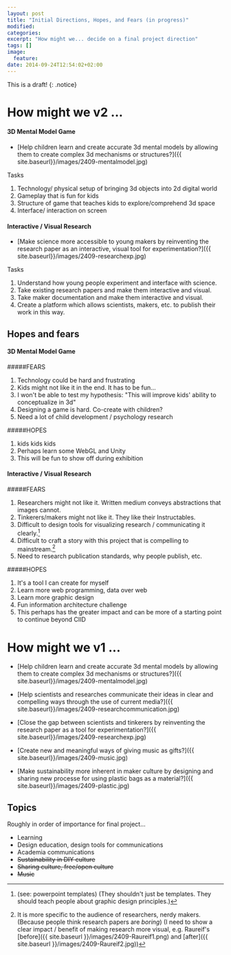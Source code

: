 ```yaml
---
layout: post
title: "Initial Directions, Hopes, and Fears (in progress)"
modified:
categories: 
excerpt: "How might we... decide on a final project direction"
tags: []
image:
  feature:
date: 2014-09-24T12:54:02+02:00
---
```

This is a draft!
{: .notice}

# How might we v2 ...

#### 3D Mental Model Game

- [Help children learn and create accurate 3d mental models by allowing them to create complex 3d mechanisms or structures?]({{ site.baseurl}}/images/2409-mentalmodel.jpg)

Tasks

1. Technology/ physical setup of bringing 3d objects into 2d digital world
2. Gameplay that is fun for kids
3. Structure of game that teaches kids to explore/comprehend 3d space
4. Interface/ interaction on screen
 
#### Interactive / Visual Research
 
- [Make science more accessible to young makers by reinventing the research paper as an interactive, visual tool for experimentation?]({{ site.baseurl}}/images/2409-researchexp.jpg)


Tasks

1. Understand how young people experiment and interface with science.
2. Take existing research papers and make them interactive and visual.
3. Take maker documentation and make them interactive and visual. 
4. Create a platform which allows scientists, makers, etc. to publish their work in this way.

## Hopes and fears

#### 3D Mental Model Game

#####FEARS

1. Technology could be hard and frustrating
2. Kids might not like it in the end. It has to be fun...
3. I won't be able to test my hypothesis: "This will improve kids' ability to conceptualize in 3d"
4. Designing a game is hard. Co-create with children?
5. Need a lot of child development / psychology research


#####HOPES

1. kids kids kids
2. Perhaps learn some WebGL and Unity
3. This will be fun to show off during exhibition


#### Interactive / Visual Research

#####FEARS

1. Researchers might not like it. Written medium conveys abstractions that images cannot.
2. Tinkerers/makers might not like it. They like their Instructables.
3. Difficult to design tools for visualizing research / communicating it clearly.[^1]
4. Difficult to craft a story with this project that is compelling to mainstream.[^2]
6. Need to research publication standards, why people publish, etc.

[^1]: (see: powerpoint templates) (They shouldn't just be templates. They should teach people about graphic design principles.)

[^2]: It is more specific to the audience of researchers, nerdy makers. (Because people think research papers are *boring*) (I need to show a clear impact / benefit of making research more visual, e.g. Raureif's [before]({{ site.baseurl }}/images/2409-Raureif1.png) and [after]({{ site.baseurl }}/images/2409-Raureif2.jpg))


#####HOPES

1. It's a tool I can create for myself
2. Learn more web programming, data over web
3. Learn more graphic design 
4. Fun information architecture challenge
5. This perhaps has the greater impact and can be more of a starting point to continue beyond CIID

# How might we v1 ... 

- [Help children learn and create accurate 3d mental models by allowing them to create complex 3d mechanisms or structures?]({{ site.baseurl}}/images/2409-mentalmodel.jpg)

- [Help scientists and researches communicate their ideas in clear and compelling ways through the use of current media?]({{ site.baseurl}}/images/2409-researchcommunication.jpg)

- [Close the gap between scientists and tinkerers by reinventing the research paper as a tool for experimentation?]({{ site.baseurl}}/images/2409-researchexp.jpg)

- [Create new and meaningful ways of giving music as gifts?]({{ site.baseurl}}/images/2409-music.jpg)

- [Make sustainability more inherent in maker culture by designing and sharing new processe for using plastic bags as a material?]({{ site.baseurl}}/images/2409-plastic.jpg)

## Topics

Roughly in order of importance for final project... 

- Learning
- Design education, design tools for communications
- Academia communications
- <s>Sustainability in DIY culture</s>
- <s>Sharing culture, free/open culture</s>
- <s>Music</s>

